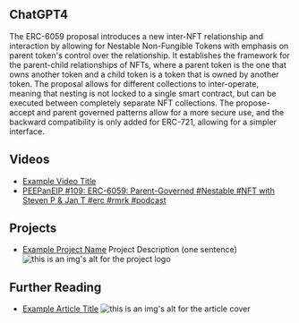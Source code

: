 ## ChatGPT4

The ERC-6059 proposal introduces a new inter-NFT relationship and interaction by allowing for Nestable Non-Fungible Tokens with emphasis on parent token's control over the relationship. It establishes the framework for the parent-child relationships of NFTs, where a parent token is the one that owns another token and a child token is a token that is owned by another token. The proposal allows for different collections to inter-operate, meaning that nesting is not locked to a single smart contract, but can be executed between completely separate NFT collections. The propose-accept and parent governed patterns allow for a more secure use, and the backward compatibility is only added for ERC-721, allowing for a simpler interface.

## Videos

- [Example Video Title](https://www.youtube.com/watch?v=TDGq4aeevgY)
- [PEEPanEIP #109: ERC-6059: Parent-Governed #Nestable #NFT with Steven P & Jan T #erc #rmrk #podcast](https://www.youtube.com/watch?v=2C7mKNK5f9s&list=PL4cwHXAawZxqu0PKKyMzG_3BJV_xZTi1F&index=4)

## Projects

- [Example Project Name](https://xxxx.xxx/xxxxx) Project Description (one sentence) ![this is an img's alt for the project logo](https://xxxx.xxx/project-logo.xxx)

## Further Reading

- [Example Article Title](https://xxxx.xxx/xxxxx) ![this is an img's alt for the article cover](https://xxxx.xxx/article-cover.xxx)
